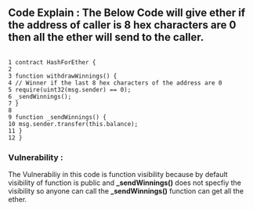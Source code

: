 Code Explain
: The Below Code will give ether if the address of caller is 8
hex characters are 0 then all the ether will send to the caller.
--------------------------------------------

```solidity

1 contract HashForEther {
2
3 function withdrawWinnings() {
4 // Winner if the last 8 hex characters of the address are 0
5 require(uint32(msg.sender) == 0);
6 _sendWinnings();
7 }
8
9 function _sendWinnings() {
10 msg.sender.transfer(this.balance);
11 }
12 }

```

### Vulnerability : 

The Vulnerabiliy in this code is function visibility because by default visibility of function is public and **_sendWinnings()** does not specfiy the visibility so anyone can call the **_sendWinnings()** function can get all the ether.
